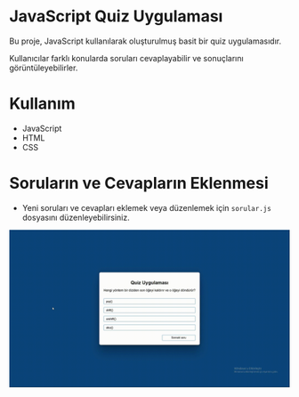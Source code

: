 <h1>JavaScript Quiz Uygulaması</h1>

Bu proje, JavaScript kullanılarak oluşturulmuş basit bir quiz uygulamasıdır.
 
Kullanıcılar farklı konularda soruları cevaplayabilir ve sonuçlarını görüntüleyebilirler.

<h1>Kullanım</h1>

- JavaScript
- HTML
- CSS

<h1>Soruların ve Cevapların Eklenmesi</h1>

- Yeni soruları ve cevapları eklemek veya düzenlemek için `sorular.js` dosyasını düzenleyebilirsiniz.

![](quiz.gif)